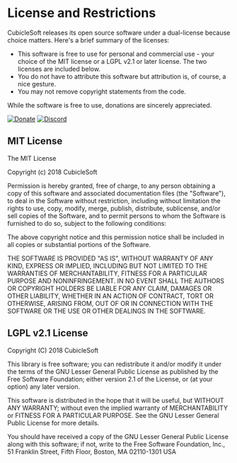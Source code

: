 License and Restrictions
========================

CubicleSoft releases its open source software under a dual-license because choice matters.  Here's a brief summary of the licenses:

* This software is free to use for personal and commercial use - your choice of the MIT license or a LGPL v2.1 or later license.  The two licenses are included below.
* You do not have to attribute this software but attribution is, of course, a nice gesture.
* You may not remove copyright statements from the code.

While the software is free to use, donations are sincerely appreciated.

[![Donate](https://cubiclesoft.com/res/donate-shield.png)](https://cubiclesoft.com/donate/) [![Discord](https://img.shields.io/discord/777282089980526602?label=chat&logo=discord)](https://cubiclesoft.com/product-support/github/)

MIT License
-----------

The MIT License

Copyright (c) 2018 CubicleSoft

Permission is hereby granted, free of charge, to any person obtaining a copy of this software and associated documentation files (the "Software"), to deal in the Software without restriction, including without limitation the rights to use, copy, modify, merge, publish, distribute, sublicense, and/or sell copies of the Software, and to permit persons to whom the Software is furnished to do so, subject to the following conditions:

The above copyright notice and this permission notice shall be included in all copies or substantial portions of the Software.

THE SOFTWARE IS PROVIDED "AS IS", WITHOUT WARRANTY OF ANY KIND, EXPRESS OR IMPLIED, INCLUDING BUT NOT LIMITED TO THE WARRANTIES OF MERCHANTABILITY, FITNESS FOR A PARTICULAR PURPOSE AND NONINFRINGEMENT.  IN NO EVENT SHALL THE AUTHORS OR COPYRIGHT HOLDERS BE LIABLE FOR ANY CLAIM, DAMAGES OR OTHER LIABILITY, WHETHER IN AN ACTION OF CONTRACT, TORT OR OTHERWISE, ARISING FROM, OUT OF OR IN CONNECTION WITH THE SOFTWARE OR THE USE OR OTHER DEALINGS IN THE SOFTWARE.

LGPL v2.1 License
-----------------

Copyright (C) 2018 CubicleSoft

This library is free software; you can redistribute it and/or modify it under the terms of the GNU Lesser General Public License as published by the Free Software Foundation; either version 2.1 of the License, or (at your option) any later version.

This software is distributed in the hope that it will be useful, but WITHOUT ANY WARRANTY; without even the implied warranty of MERCHANTABILITY or FITNESS FOR A PARTICULAR PURPOSE.  See the GNU Lesser General Public License for more details.

You should have received a copy of the GNU Lesser General Public License along with this software; if not, write to the Free Software Foundation, Inc., 51 Franklin Street, Fifth Floor, Boston, MA 02110-1301 USA
